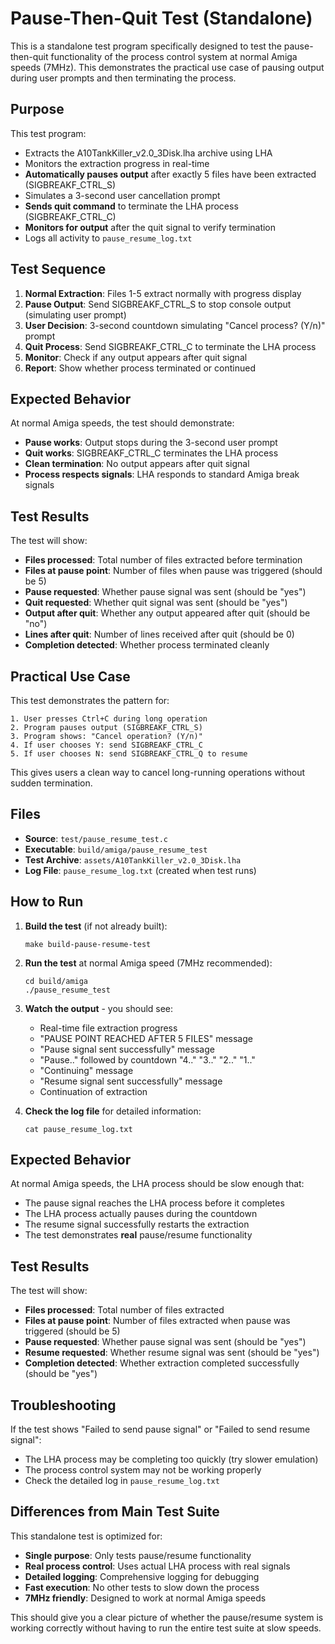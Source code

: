 # Pause-Then-Quit Test (Standalone)

This is a standalone test program specifically designed to test the pause-then-quit functionality of the process control system at normal Amiga speeds (7MHz). This demonstrates the practical use case of pausing output during user prompts and then terminating the process.

## Purpose

This test program:
- Extracts the A10TankKiller_v2.0_3Disk.lha archive using LHA
- Monitors the extraction progress in real-time
- **Automatically pauses output** after exactly 5 files have been extracted (SIGBREAKF_CTRL_S)
- Simulates a 3-second user cancellation prompt
- **Sends quit command** to terminate the LHA process (SIGBREAKF_CTRL_C)
- **Monitors for output** after the quit signal to verify termination
- Logs all activity to `pause_resume_log.txt`

## Test Sequence

1. **Normal Extraction**: Files 1-5 extract normally with progress display
2. **Pause Output**: Send SIGBREAKF_CTRL_S to stop console output (simulating user prompt)
3. **User Decision**: 3-second countdown simulating "Cancel process? (Y/n)" prompt
4. **Quit Process**: Send SIGBREAKF_CTRL_C to terminate the LHA process
5. **Monitor**: Check if any output appears after quit signal
6. **Report**: Show whether process terminated or continued

## Expected Behavior

At normal Amiga speeds, the test should demonstrate:
- **Pause works**: Output stops during the 3-second user prompt
- **Quit works**: SIGBREAKF_CTRL_C terminates the LHA process
- **Clean termination**: No output appears after quit signal
- **Process respects signals**: LHA responds to standard Amiga break signals

## Test Results

The test will show:
- **Files processed**: Total number of files extracted before termination
- **Files at pause point**: Number of files when pause was triggered (should be 5)
- **Pause requested**: Whether pause signal was sent (should be "yes")
- **Quit requested**: Whether quit signal was sent (should be "yes")
- **Output after quit**: Whether any output appeared after quit (should be "no")
- **Lines after quit**: Number of lines received after quit (should be 0)
- **Completion detected**: Whether process terminated cleanly

## Practical Use Case

This test demonstrates the pattern for:
```
1. User presses Ctrl+C during long operation
2. Program pauses output (SIGBREAKF_CTRL_S)
3. Program shows: "Cancel operation? (Y/n)"
4. If user chooses Y: send SIGBREAKF_CTRL_C
5. If user chooses N: send SIGBREAKF_CTRL_Q to resume
```

This gives users a clean way to cancel long-running operations without sudden termination.

## Files

- **Source**: `test/pause_resume_test.c`
- **Executable**: `build/amiga/pause_resume_test`
- **Test Archive**: `assets/A10TankKiller_v2.0_3Disk.lha`
- **Log File**: `pause_resume_log.txt` (created when test runs)

## How to Run

1. **Build the test** (if not already built):
   ```
   make build-pause-resume-test
   ```

2. **Run the test** at normal Amiga speed (7MHz recommended):
   ```
   cd build/amiga
   ./pause_resume_test
   ```

3. **Watch the output** - you should see:
   - Real-time file extraction progress
   - "PAUSE POINT REACHED AFTER 5 FILES" message
   - "Pause signal sent successfully" message
   - "Pause.." followed by countdown "4.." "3.." "2.." "1.."
   - "Continuing" message
   - "Resume signal sent successfully" message
   - Continuation of extraction

4. **Check the log file** for detailed information:
   ```
   cat pause_resume_log.txt
   ```

## Expected Behavior

At normal Amiga speeds, the LHA process should be slow enough that:
- The pause signal reaches the LHA process before it completes
- The LHA process actually pauses during the countdown
- The resume signal successfully restarts the extraction
- The test demonstrates **real** pause/resume functionality

## Test Results

The test will show:
- **Files processed**: Total number of files extracted
- **Files at pause point**: Number of files extracted when pause was triggered (should be 5)
- **Pause requested**: Whether pause signal was sent (should be "yes")
- **Resume requested**: Whether resume signal was sent (should be "yes")
- **Completion detected**: Whether extraction completed successfully (should be "yes")

## Troubleshooting

If the test shows "Failed to send pause signal" or "Failed to send resume signal":
- The LHA process may be completing too quickly (try slower emulation)
- The process control system may not be working properly
- Check the detailed log in `pause_resume_log.txt`

## Differences from Main Test Suite

This standalone test is optimized for:
- **Single purpose**: Only tests pause/resume functionality
- **Real process control**: Uses actual LHA process with real signals
- **Detailed logging**: Comprehensive logging for debugging
- **Fast execution**: No other tests to slow down the process
- **7MHz friendly**: Designed to work at normal Amiga speeds

This should give you a clear picture of whether the pause/resume system is working correctly without having to run the entire test suite at slow speeds.
